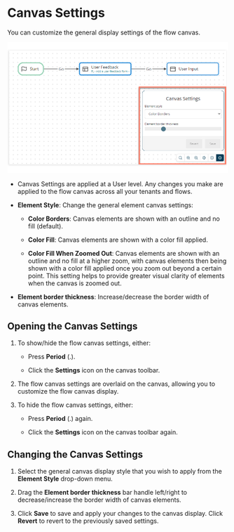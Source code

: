 # Canvas Settings 

<head>
  <meta name="guidename" content="Flow"/>
  <meta name="context" content="GUID-7ec861cb-8d6d-440f-bfcf-29f321b622f1"/>
</head>


You can customize the general display settings of the flow canvas.

![Canvas Settings](../Images/img-flo-canvas-settings_33125003-b81c-4a29-85d5-4f8ef1ea0502.png)

-   Canvas Settings are applied at a User level. Any changes you make are applied to the flow canvas across all your tenants and flows.

-   **Element Style**: Change the general element canvas settings:

    -   **Color Borders**: Canvas elements are shown with an outline and no fill \(default\).

    -   **Color Fill**: Canvas elements are shown with a color fill applied.

    -   **Color Fill When Zoomed Out**: Canvas elements are shown with an outline and no fill at a higher zoom, with canvas elements then being shown with a color fill applied once you zoom out beyond a certain point. This setting helps to provide greater visual clarity of elements when the canvas is zoomed out.

-   **Element border thickness**: Increase/decrease the border width of canvas elements.


## Opening the Canvas Settings 

1.  To show/hide the flow canvas settings, either:
    -   Press **Period** \(.\).

    -   Click the **Settings** icon on the canvas toolbar.

2.  The flow canvas settings are overlaid on the canvas, allowing you to customize the flow canvas display.
3.  To hide the flow canvas settings, either:
    -   Press **Period** \(.\) again.

    -   Click the **Settings** icon on the canvas toolbar again.


## Changing the Canvas Settings 

1.  Select the general canvas display style that you wish to apply from the **Element Style** drop-down menu.

2.  Drag the **Element border thickness** bar handle left/right to decrease/increase the border width of canvas elements.
3.  Click **Save** to save and apply your changes to the canvas display. Click **Revert** to revert to the previously saved settings.
